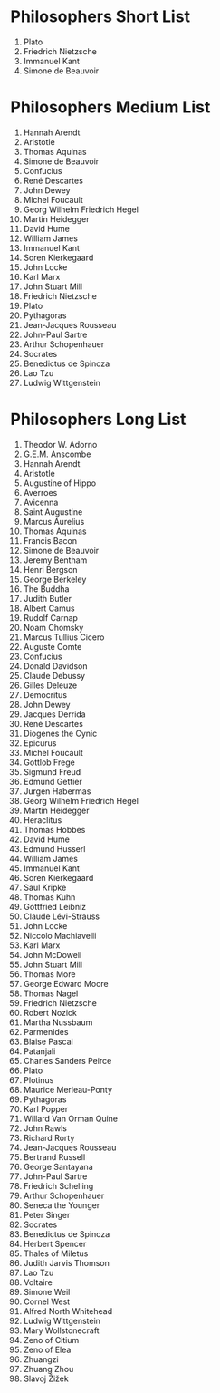 # Philosophers Short List
1. Plato
2. Friedrich Nietzsche
3. Immanuel Kant
4. Simone de Beauvoir

# Philosophers Medium List
1. Hannah Arendt
2. Aristotle
3. Thomas Aquinas
4. Simone de Beauvoir
5. Confucius
6. René Descartes
7. John Dewey
8. Michel Foucault
9. Georg Wilhelm Friedrich Hegel
10. Martin Heidegger
11. David Hume
12. William James
13. Immanuel Kant
14. Soren Kierkegaard
15. John Locke
16. Karl Marx
17. John Stuart Mill
18. Friedrich Nietzsche
19. Plato
20. Pythagoras
21. Jean-Jacques Rousseau
22. John-Paul Sartre
23. Arthur Schopenhauer
24. Socrates
25. Benedictus de Spinoza
29. Lao Tzu
30. Ludwig Wittgenstein

# Philosophers Long List
1. Theodor W. Adorno
2. G.E.M. Anscombe
3. Hannah Arendt
4. Aristotle
5. Augustine of Hippo
6. Averroes
7. Avicenna
8. Saint Augustine
9. Marcus Aurelius
10. Thomas Aquinas
11. Francis Bacon
12. Simone de Beauvoir
13. Jeremy Bentham
14. Henri Bergson
15. George Berkeley
16. The Buddha
17. Judith Butler
18. Albert Camus
19. Rudolf Carnap
20. Noam Chomsky
21. Marcus Tullius Cicero
22. Auguste Comte
23. Confucius
24. Donald Davidson
25. Claude Debussy
26. Gilles Deleuze
27. Democritus
28. John Dewey
29. Jacques Derrida
30. René Descartes
31. Diogenes the Cynic
32. Epicurus
33. Michel Foucault
34. Gottlob Frege
35. Sigmund Freud
36. Edmund Gettier
37. Jurgen Habermas
38. Georg Wilhelm Friedrich Hegel
39. Martin Heidegger
40. Heraclitus
41. Thomas Hobbes
42. David Hume
43. Edmund Husserl
44. William James
45. Immanuel Kant
46. Soren Kierkegaard
47. Saul Kripke
48. Thomas Kuhn
49. Gottfried Leibniz
50. Claude Lévi-Strauss
51. John Locke
52. Niccolo Machiavelli
53. Karl Marx
54. John McDowell 
55. John Stuart Mill
56. Thomas More
57. George Edward Moore
58. Thomas Nagel
59. Friedrich Nietzsche
60. Robert Nozick
61. Martha Nussbaum
62. Parmenides
63. Blaise Pascal
64. Patanjali 
65. Charles Sanders Peirce
66. Plato
67. Plotinus
68. Maurice Merleau-Ponty
69. Pythagoras
70. Karl Popper
71. Willard Van Orman Quine
72. John Rawls
73. Richard Rorty
74. Jean-Jacques Rousseau
75. Bertrand Russell
76. George Santayana
77. John-Paul Sartre
78. Friedrich Schelling
79. Arthur Schopenhauer
80. Seneca the Younger
81. Peter Singer
82. Socrates
83. Benedictus de Spinoza
84. Herbert Spencer
85. Thales of Miletus
86. Judith Jarvis Thomson
87. Lao Tzu
88. Voltaire
89. Simone Weil
90. Cornel West
91. Alfred North Whitehead
92. Ludwig Wittgenstein
93. Mary Wollstonecraft
94. Zeno of Citium
95. Zeno of Elea
96. Zhuangzi
97. Zhuang Zhou
98. Slavoj Žižek 


